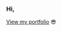 ### Hi,
<a href="https://nicomie.github.io/showcase/">View my portfolio</a> 😎
<!--
**nicomie/nicomie** is a ✨ _special_ ✨ repository because its `README.md` (this file) appears on your GitHub profile.

Here are some ideas to get you started:

- 🔭 I’m currently working on ...
- 🌱👓 I’m currently learning ...
- 👯 I’m looking to collaborate on ...
- 🤔 I’m looking for help with ...
- 💬 Ask me about ...
- 📫 How to reach me: ...
- 😄 Pronouns: ...
- ⚡ Fun fact: ...

<p align="center">
  <samp>
    <a href="">me</a> |
    <a href="">blog</a> 
  </samp>
</p>

-->
